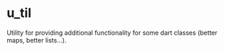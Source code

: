u_til
=====

Utility for providing additional functionality for some dart classes (better maps, better lists...).